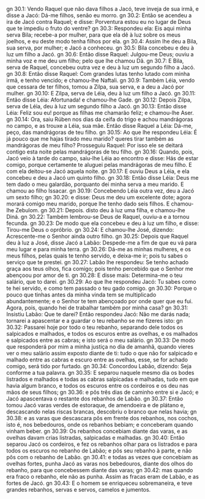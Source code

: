 gn 30.1: Vendo Raquel que não dava filhos a Jacó, teve inveja de sua irmã, e disse a Jacó: Dá-me filhos, senão eu morro.
gn 30.2: Então se acendeu a ira de Jacó contra Raquel; e disse: Porventura estou eu no lugar de Deus que te impediu o fruto do ventre?
gn 30.3: Respondeu ela: Eis aqui minha serva Bila; recebe-a por mulher, para que ela dê à luz sobre os meus joelhos, e eu deste modo tenha filhos por ela.
gn 30.4: Assim lhe deu a Bila, sua serva, por mulher; e Jacó a conheceu.
gn 30.5: Bila concebeu e deu à luz um filho a Jacó.
gn 30.6: Então disse Raquel: Julgou-me Deus; ouviu a minha voz e me deu um filho; pelo que lhe chamou Dã.
gn 30.7: E Bila, serva de Raquel, concebeu outra vez e deu à luz um segundo filho a Jacó.
gn 30.8: Então disse Raquel: Com grandes lutas tenho lutado com minha irmã, e tenho vencido; e chamou-lhe Naftali.
gn 30.9: Também Léia, vendo que cessara de ter filhos, tomou a Zilpa, sua serva, e a deu a Jacó por mulher.
gn 30.10: E Zilpa, serva de Léia, deu à luz um filho a Jacó.
gn 30.11: Então disse Léia: Afortunada! e chamou-lhe Gade.
gn 30.12: Depois Zilpa, serva de Léia, deu à luz um segundo filho a Jacó.
gn 30.13: Então disse Léia: Feliz sou eu! porque as filhas me chamarão feliz; e chamou-lhe Aser.
gn 30.14: Ora, saiu Rúben nos dias da ceifa do trigo e achou mandrágoras no campo, e as trouxe a Léia, sua mãe. Então disse Raquel a Léia: Dá-me, peço, das mandrágoras de teu filho.
gn 30.15: Ao que lhe respondeu Léia: É já pouco que me hajas tirado meu marido? queres tirar também as mandrágoras de meu filho? Prosseguiu Raquel: Por isso ele se deitará contigo esta noite pelas mandrágoras de teu filho.
gn 30.16: Quando, pois, Jacó veio à tarde do campo, saiu-lhe Léia ao encontro e disse: Hás de estar comigo, porque certamente te aluguei pelas mandrágoras de meu filho. E com ela deitou-se Jacó aquela noite.
gn 30.17: E ouviu Deus a Léia, e ela concebeu e deu a Jacó um quinto filho.
gn 30.18: Então disse Léia: Deus me tem dado o meu galardão, porquanto dei minha serva a meu marido. E chamou ao filho Issacar.
gn 30.19: Concebendo Léia outra vez, deu a Jacó um sexto filho;
gn 30.20: e disse: Deus me deu um excelente dote; agora morará comigo meu marido, porque lhe tenho dado seis filhos. E chamou-lhe Zebulom.
gn 30.21: Depois. disto deu à luz uma filha, e chamou-lhe Diná.
gn 30.22: Também lembrou-se Deus de Raquel, ouviu-a e a tornou fecunda.
gn 30.23: De modo que ela concebeu e deu à luz um filho, e disse: Tirou-me Deus o opróbrio.
gn 30.24: E chamou-lhe José, dizendo: Acrescente-me o Senhor ainda outro filho.
gn 30.25: Depois que Raquel deu à luz a José, disse Jacó a Labão: Despede-me a fim de que eu vá para meu lugar e para minha terra.
gn 30.26: Dá-me as minhas mulheres, e os meus filhos, pelas quais te tenho servido, e deixa-me ir; pois tu sabes o serviço que te prestei.
gn 30.27: Labão lhe respondeu: Se tenho achado graça aos teus olhos, fica comigo; pois tenho percebido que o Senhor me abençoou por amor de ti.
gn 30.28: E disse mais: Determina-me o teu salário, que to darei.
gn 30.29: Ao que lhe respondeu Jacó: Tu sabes como te hei servido, e como tem passado o teu gado comigo.
gn 30.30: Porque o pouco que tinhas antes da minha vinda tem se multiplicado abundantemente; e o Senhor te tem abençoado por onde quer que eu fui. Agora, pois, quando hei de trabalhar também por minha casa?
gn 30.31: Insistiu Labão: Que te darei? Então respondeu Jacó: Não me darás nada; tornarei a apascentar e a guardar o teu rebanho se me fizeres isto:
gn 30.32: Passarei hoje por todo o teu rebanho, separando dele todos os salpicados e malhados, e todos os escuros entre as ovelhas, e os malhados e salpicados entre as cabras; e isto será o meu salário.
gn 30.33: De modo que responderá por mim a minha justiça no dia de amanhã, quando vieres ver o meu salário assim exposto diante de ti: tudo o que não for salpicado e malhado entre as cabras e escuro entre as ovelhas, esse, se for achado comigo, será tido por furtado.
gn 30.34: Concordou Labão, dizendo: Seja conforme a tua palavra.
gn 30.35: E separou naquele mesmo dia os bodes listrados e malhados e todas as cabras salpicadas e malhadas, tudo em que havia algum branco, e todos os escuros entre os cordeiros e os deu nas mãos de seus filhos;
gn 30.36: e pôs três dias de caminho entre si e Jacó; e Jacó apascentava o restante dos rebanhos de Labão.
gn 30.37: Então tomou Jacó varas verdes de estoraque, de amendoeira e de plátano e, descascando nelas riscas brancas, descobriu o branco que nelas havia;
gn 30.38: e as varas que descascara pôs em frente dos rebanhos, nos cochos, isto é, nos bebedouros, onde os rebanhos bebiam; e conceberam quando vinham beber.
gn 30.39: Os rebanhos concebiam diante das varas, e as ovelhas davam crias listradas, salpicadas e malhadas.
gn 30.40: Então separou Jacó os cordeiros, e fez os rebanhos olhar para os listrados e para todos os escuros no rebanho de Labão; e pôs seu rebanho à parte, e não pôs com o rebanho de Labão.
gn 30.41: e todas as vezes que concebiam as ovelhas fortes, punha Jacó as varas nos bebedouros, diante dos olhos do rebanho, para que concebessem diante das varas;
gn 30.42: mas quando era fraco o rebanho, ele não as punha. Assim as fracas eram de Labão, e as fortes de Jacó.
gn 30.43: E o homem se enriqueceu sobremaneira, e teve grandes rebanhos, servas e servos, camelos e jumentos.
